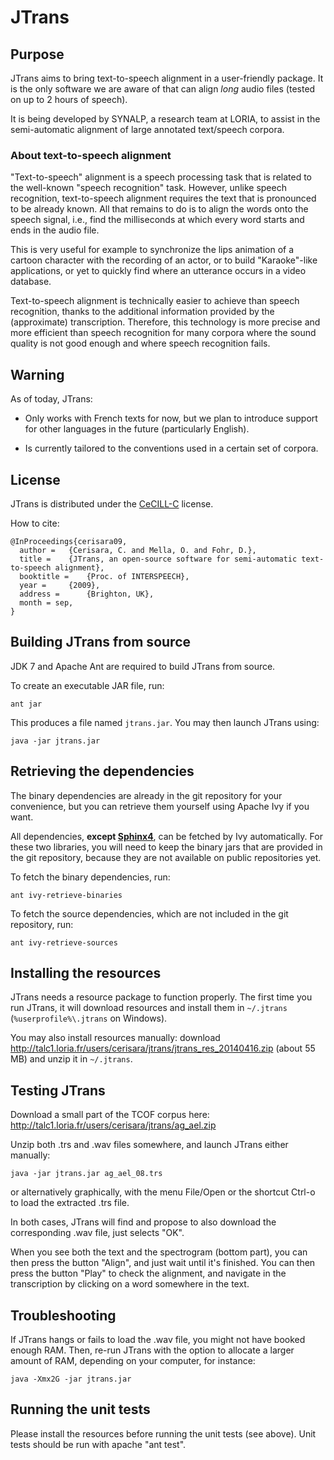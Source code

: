 # JTrans

## Purpose

JTrans aims to bring text-to-speech alignment in a user-friendly package.
It is the only software we are aware of that can align *long*
audio files (tested on up to 2 hours of speech).

It is being developed by SYNALP, a research team at LORIA, to assist in the
semi-automatic alignment of large annotated text/speech corpora.

### About text-to-speech alignment

"Text-to-speech" alignment is a speech processing task that is related to the
well-known "speech recognition" task. However, unlike speech recognition,
text-to-speech alignment requires the text that is pronounced to be already
known. All that remains to do is to align the words onto the speech signal,
i.e., find the milliseconds at which every word starts and ends in the audio
file.

This is very useful for example to synchronize the lips animation of a cartoon
character with the recording of an actor, or to build "Karaoke"-like
applications, or yet to quickly find where an utterance occurs in a video
database.

Text-to-speech alignment is technically easier to achieve than speech
recognition, thanks to the additional information provided by the (approximate)
transcription. Therefore, this technology is more precise and more efficient
than speech recognition for many corpora where the sound quality is not good
enough and where speech recognition fails.

## Warning

As of today, JTrans:

- Only works with French texts for now, but we plan to introduce support for
  other languages in the future (particularly English).

- Is currently tailored to the conventions used in a certain set of corpora.

## License

JTrans is distributed under the
[CeCILL-C](http://www.cecill.info/licences/Licence_CeCILL-C_V1-en.html)
license.

How to cite:

    @InProceedings{cerisara09,
      author =   {Cerisara, C. and Mella, O. and Fohr, D.},
      title =    {JTrans, an open-source software for semi-automatic text-to-speech alignment},
      booktitle =    {Proc. of INTERSPEECH},
      year =     {2009},
      address =      {Brighton, UK},
      month = sep,
    }


## Building JTrans from source

JDK 7 and Apache Ant are required to build JTrans from source.

To create an executable JAR file, run:

	ant jar

This produces a file named `jtrans.jar`. You may then launch JTrans using:

	java -jar jtrans.jar


## Retrieving the dependencies

The binary dependencies are already in the git repository for your convenience,
but you can retrieve them yourself using Apache Ivy if you want.

All dependencies, **except [Sphinx4](http://cmusphinx.sf.net)**,
can be fetched by Ivy automatically.  For these two libraries, you will need to
keep the binary jars that are provided in the git repository, because they are
not available on public repositories yet.

To fetch the binary dependencies, run:

	ant ivy-retrieve-binaries

To fetch the source dependencies, which are not included in the git repository,
run:

	ant ivy-retrieve-sources


## Installing the resources

JTrans needs a resource package to function properly. The first time you run
JTrans, it will download resources and install them in `~/.jtrans`
(`%userprofile%\.jtrans` on Windows).

You may also install resources manually: download
http://talc1.loria.fr/users/cerisara/jtrans/jtrans_res_20140416.zip (about 55
MB) and unzip it in `~/.jtrans`.


## Testing JTrans

Download a small part of the TCOF corpus here:
http://talc1.loria.fr/users/cerisara/jtrans/ag_ael.zip

Unzip both .trs and .wav files somewhere, and launch JTrans either manually:

    java -jar jtrans.jar ag_ael_08.trs

or alternatively graphically, with the menu File/Open or the shortcut Ctrl-o to load the extracted .trs file.

In both cases, JTrans will find and propose to also download the corresponding .wav file, just selects "OK".

When you see both the text and the spectrogram (bottom part), you can then press the button "Align", and just wait until it's finished.
You can then press the button "Play" to check the alignment, and navigate in the transcription by clicking on a word somewhere in the text.

## Troubleshooting

If JTrans hangs or fails to load the .wav file, you might not have booked enough RAM.
Then, re-run JTrans with the option to allocate a larger amount of RAM, depending on your computer, for instance:

    java -Xmx2G -jar jtrans.jar

## Running the unit tests

Please install the resources before running the unit tests (see above).
Unit tests should be run with apache "ant test".

